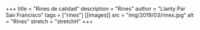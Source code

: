 +++
title = "Rines de calidad"
description = "Rines"
author = "Llanty Par San Francisco"
tags = ["rines"]
[[images]]
  src = "img/2019/03/rines.jpg"
  alt = "Rines"
  stretch = "stretchH"
+++

